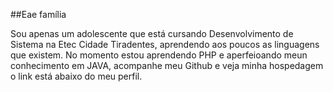 ##Eae família 

Sou apenas um adolescente que está cursando Desenvolvimento de Sistema na Etec Cidade Tiradentes, aprendendo aos poucos as linguagens que existem. No momento estou aprendendo PHP e aperfeioando meun conhecimento em JAVA, acompanhe meu Github e veja minha hospedagem o link está abaixo do meu perfil.
<br>
